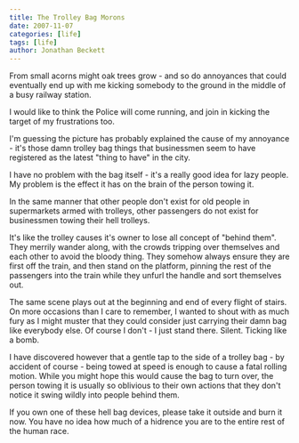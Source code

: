 ```yaml
---
title: The Trolley Bag Morons
date: 2007-11-07
categories: [life]
tags: [life]
author: Jonathan Beckett
---
```


From small acorns might oak trees grow - and so do annoyances that could eventually end up with me kicking somebody to the ground in the middle of a busy railway station.

I would like to think the Police will come running, and join in kicking the target of my frustrations too.

I'm guessing the picture has probably explained the cause of my annoyance - it's those damn trolley bag things that businessmen seem to have registered as the latest "thing to have" in the city.

I have no problem with the bag itself - it's a really good idea for lazy people. My problem is the effect it has on the brain of the person towing it.

In the same manner that other people don't exist for old people in supermarkets armed with trolleys, other passengers do not exist for businessmen towing their hell trolleys.

It's like the trolley causes it's owner to lose all concept of "behind them". They merrily wander along, with the crowds tripping over themselves and each other to avoid the bloody thing. They somehow always ensure they are first off the train, and then stand on the platform, pinning the rest of the passengers into the train while they unfurl the handle and sort themselves out.

The same scene plays out at the beginning and end of every flight of stairs. On more occasions than I care to remember, I wanted to shout with as much fury as I might muster that they could consider just carrying their damn bag like everybody else. Of course I don't - I just stand there. Silent. Ticking like a bomb.

I have discovered however that a gentle tap to the side of a trolley bag - by accident of course - being towed at speed is enough to cause a fatal rolling motion. While you might hope this would cause the bag to turn over, the person towing it is usually so oblivious to their own actions that they don't notice it swing wildly into people behind them.

If you own one of these hell bag devices, please take it outside and burn it now. You have no idea how much of a hidrence you are to the entire rest of the human race.